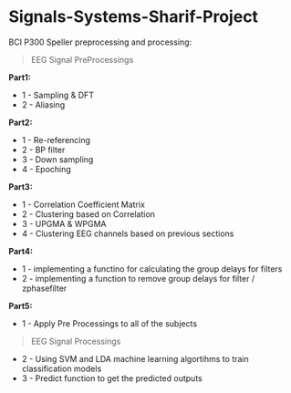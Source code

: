 # Signals-Systems-Sharif-Project
BCI P300 Speller preprocessing and processing:
> EEG Signal PreProcessings
> 
**Part1:** 
  * 1 - Sampling & DFT
  * 2 - Aliasing 
 >
**Part2:** 
  * 1 - Re-referencing
  * 2 - BP filter
  * 3 - Down sampling
  * 4 - Epoching 
 >
**Part3:**
  * 1 - Correlation Coefficient Matrix 
  * 2 - Clustering based on Correlation 
  * 3 - UPGMA & WPGMA
  * 4 - Clustering EEG channels based on previous sections
 >
**Part4:**
  * 1 - implementing a functino for calculating the group delays for filters
  * 2 - implementing a function to remove group delays for filter / zphasefilter
 >
**Part5:**
  * 1 - Apply Pre Processings to all of the subjects
 > EEG Signal Processings
  * 2 - Using SVM and LDA machine learning algortihms to train classification models
  * 3 - Predict function to get the predicted outputs
